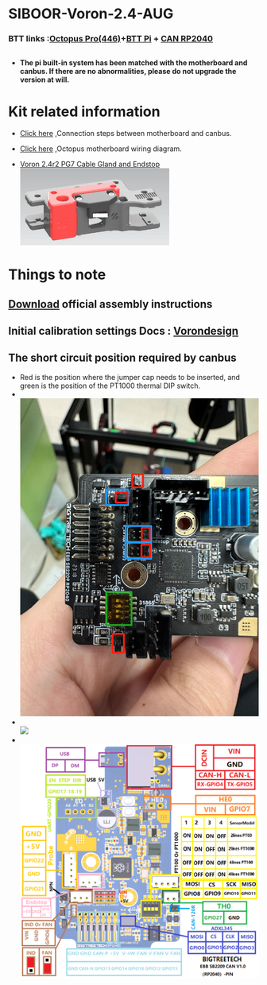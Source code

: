 # SIBOOR-Voron-2.4-AUG
### BTT links :[Octopus Pro(446)](https://github.com/bigtreetech/BIGTREETECH-OCTOPUS-Pro)+[BTT Pi](https://github.com/bigtreetech/BTT-Pi) + [CAN RP2040](https://github.com/bigtreetech/EBB/tree/master/EBB%20SB2209%20CAN%20(RP2040))  
##
* **The pi built-in system has been matched with the motherboard and canbus. If there are no abnormalities, please do not upgrade the version at will.**

# Kit related information
* [Click here](https://github.com/Lzhikai/SIBOOR-Voron-2.4-AUG/blob/main/connection.md) ,Connection steps between motherboard and canbus.  

* [Click here](https://github.com/Lzhikai/SIBOOR-Voron-2.4-AUG/blob/main/PRO446.md) ,Octopus motherboard wiring diagram.

* [Voron 2.4r2 PG7 Cable Gland and Endstop](https://www.printables.com/model/325765-voron-24r2-pg7-cable-gland-and-endstop)
<br/><img src=https://github.com/Lzhikai/SIBOOR-Voron-2.4-AUG/blob/main/Images/Y-canbus.png width="300"/><br/>

# Things to note
## [Download](https://github.com/VoronDesign/Voron-2/raw/Voron2.4/Manual/Assembly_Manual_2.4r2.pdf) official assembly instructions
## Initial calibration settings Docs : [Vorondesign](https://docs.vorondesign.com/build/startup/)
## The short circuit position required by canbus
* Red is the position where the jumper cap needs to be inserted, and green is the position of the PT1000 thermal DIP switch.
* <br/><img src=https://github.com/Lzhikai/SIBOOR-Voron-2.4-AUG/blob/main/Images/canbus1.jpg width="600"/><br/>
* <br/><img src=https://github.com/Lzhikai/SIBOOR-Voron-2.4-AUG/blob/main/Images/canbus2.jpg width="600"/><br/>
* <br/><img src=https://github.com/Lzhikai/SIBOOR-Voron-2.4-AUG/blob/main/Images/EBB%20SB2209%20CAN%20V1.0%EF%BC%88RP2040%EF%BC%89-Pin.png width="600"/><br/>
